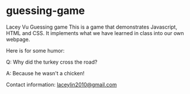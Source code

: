 # guessing-game
Lacey Vu
Guessing game
This is a game that demonstrates Javascript, HTML and CSS. It implements what we have learned in class into our own webpage.

Here is for some humor:

Q: Why did the turkey cross the road?

A: Because he wasn't a chicken!

Contact information: laceylin2010@gmail.com
